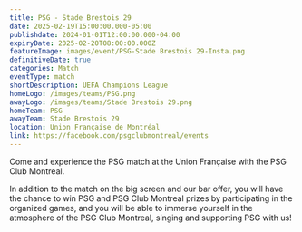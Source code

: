 ```yaml
---
title: PSG - Stade Brestois 29
date: 2025-02-19T15:00:00.000-05:00
publishdate: 2024-01-01T12:00:00.000-04:00
expiryDate: 2025-02-20T08:00:00.000Z
featureImage: images/event/PSG-Stade Brestois 29-Insta.png
definitiveDate: true
categories: Match
eventType: match
shortDescription: UEFA Champions League
homeLogo: /images/teams/PSG.png
awayLogo: /images/teams/Stade Brestois 29.png
homeTeam: PSG
awayTeam: Stade Brestois 29
location: Union Française de Montréal
link: https://facebook.com/psgclubmontreal/events
---
```


Come and experience the PSG match at the Union Française with the PSG Club Montreal.

In addition to the match on the big screen and our bar offer, you will have the chance to win PSG and PSG Club Montreal prizes by participating in the organized games, and you will be able to immerse yourself in the atmosphere of the PSG Club Montreal, singing and supporting PSG with us!
